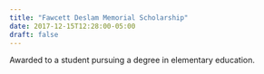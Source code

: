 ```yaml
---
title: "Fawcett Deslam Memorial Scholarship"
date: 2017-12-15T12:28:00-05:00
draft: false
---
```


Awarded to a student pursuing a degree in elementary education.
